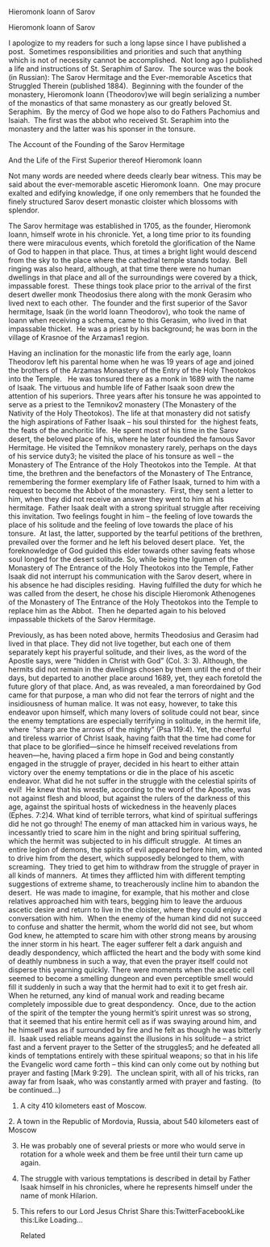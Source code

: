 Hieromonk Ioann of Sarov

		
Hieromonk Ioann of Sarov



I apologize to my readers for such a long lapse since I have published a post.  Sometimes responsibilities and priorities and such that anything which is not of necessity cannot be accomplished.  Not long ago I published a life and instructions of St. Seraphim of Sarov.  The source was the book (in Russian): The Sarov Hermitage and the Ever-memorable Ascetics that Struggled Therein (published 1884).  Beginning with the founder of the monastery, Hieromonk Ioann (Theodorov)we will begin serializing a number of the monastics of that same monastery as our greatly beloved St. Seraphim.  By the mercy of God we hope also to do Fathers Pachomius and Isaiah.  The first was the abbot who received St. Seraphim into the monastery and the latter was his sponser in the tonsure.      



The Account of the Founding of the Sarov Hermitage



And the Life of the First Superior thereof Hieromonk Ioann



Not many words are needed where deeds clearly bear witness. This may be said about the ever-memorable ascetic Hieromonk Ioann.  One may procure exalted and edifying knowledge, if one only remembers that he founded the finely structured Sarov desert monastic cloister which blossoms with splendor.



The Sarov hermitage was established in 1705, as the founder, Hieromonk Ioann, himself wrote in his chronicle. Yet, a long time prior to its founding there were miraculous events, which foretold the glorification of the Name of God to happen in that place. Thus, at times a bright light would descend from the sky to the place where the cathedral temple stands today.  Bell ringing was also heard, although, at that time there were no human dwellings in that place and all of the surroundings were covered by a thick, impassable forest.  These things took place prior to the arrival of the first desert dweller monk Theodosius there along with the monk Gerasim who lived next to each other.  The founder and the first superior of the Savor hermitage, Isaak (in the world Ioann Theodorov), who took the name of Ioann when receiving a schema, came to this Gerasim, who lived in that impassable thicket.  He was a priest by his background; he was born in the village of Krasnoe of the Arzamas1 region.



Having an inclination for the monastic life from the early age, Ioann Theodorov left his parental home when he was 19 years of age and joined the brothers of the Arzamas Monastery of the Entry of the Holy Theotokos into the Temple.   He was tonsured there as a monk in 1689 with the name of Isaak. The virtuous and humble life of Father Isaak soon drew the attention of his superiors. Three years after his tonsure he was appointed to serve as a priest to the Temnikov2 monastery (The Monastery of the Nativity of the Holy Theotokos). The life at that monastery did not satisfy the high aspirations of Father Isaak – his soul thirsted for  the highest feats, the feats of the anchoritic life.  He spent most of his time in the Sarov desert, the beloved place of his, where he later founded the famous Savor Hermitage. He visited the Temnikov monastery rarely, perhaps on the days of his service duty3; he visited the place of his tonsure as well – the Monastery of The Entrance of the Holy Theotokos into the Temple.  At that time, the brethren and the benefactors of the Monastery of The Entrance, remembering the former exemplary life of Father Isaak, turned to him with a request to become the Abbot of the monastery.  First, they sent a letter to him, when they did not receive an answer they went to him at his hermitage.  Father Isaak dealt with a strong spiritual struggle after receiving this invitation. Two feelings fought in him – the feeling of love towards the place of his solitude and the feeling of love towards the place of his tonsure.  At last, the latter, supported by the tearful petitions of the brethren, prevailed over the former and he left his beloved desert place.  Yet, the foreknowledge of God guided this elder towards other saving feats whose soul longed for the desert solitude. So, while being the Igumen of the Monastery of The Entrance of the Holy Theotokos into the Temple, Father Isaak did not interrupt his communication with the Sarov desert, where in his absence he had disciples residing.  Having fulfilled the duty for which he was called from the desert, he chose his disciple Hieromonk Athenogenes of the Monastery of The Entrance of the Holy Theotokos into the Temple to replace him as the Abbot.  Then he departed again to his beloved impassable thickets of the Sarov Hermitage.



Previously, as has been noted above, hermits Theodosius and Gerasim had lived in that place. They did not live together, but each one of them separately kept his prayerful solitude, and their lives, as the word of the Apostle says, were “hidden in Christ with God” (Col. 3: 3). Although, the hermits did not remain in the dwellings chosen by them until the end of their days, but departed to another place around 1689, yet, they each foretold the future glory of that place. And, as was revealed, a man foreordained by God came for that purpose, a man who did not fear the terrors of night and the insidiousness of human malice. It was not easy, however, to take this endeavor upon himself, which many lovers of solitude could not bear, since the enemy temptations are especially terrifying in solitude, in the hermit life, where  “sharp are the arrows of the mighty” (Psa 119:4). Yet, the cheerful and tireless warrior of Christ Isaak, having faith that the time had come for that place to be glorified—since he himself received revelations from heaven—he, having placed a firm hope in God and being constantly engaged in the struggle of prayer, decided in his heart to either attain victory over the enemy temptations or die in the place of his ascetic endeavor. What did he not suffer in the struggle with the celestial spirits of evil!  He knew that his wrestle, according to the word of the Apostle, was not against flesh and blood, but against the rulers of the darkness of this age, against the spiritual hosts of wickedness in the heavenly places (Ephes. 7:2)4. What kind of terrible terrors, what kind of spiritual sufferings did he not go through! The enemy of man attacked him in various ways, he incessantly tried to scare him in the night and bring spiritual suffering, which the hermit was subjected to in his difficult struggle.  At times an entire legion of demons, the spirits of evil appeared before him, who wanted to drive him from the desert, which supposedly belonged to them, with screaming.  They tried to get him to withdraw from the struggle of prayer in all kinds of manners.  At times they afflicted him with different tempting suggestions of extreme shame, to treacherously incline him to abandon the desert.  He was made to imagine, for example, that his mother and close relatives approached him with tears, begging him to leave the arduous ascetic desire and return to live in the cloister, where they could enjoy a conversation with him.  When the enemy of the human kind did not succeed to confuse and shatter the hermit, whom the world did not see, but whom God knew, he attempted to scare him with other strong means by arousing the inner storm in his heart. The eager sufferer felt a dark anguish and deadly despondency, which afflicted the heart and the body with some kind of deathly numbness in such a way, that even the prayer itself could not disperse this yearning quickly. There were moments when the ascetic cell seemed to become a smelling dungeon and even perceptible smell would fill it suddenly in such a way that the hermit had to exit it to get fresh air.  When he returned, any kind of manual work and reading became completely impossible due to great despondency.  Once, due to the action of the spirit of the tempter the young hermit’s spirit unrest was so strong, that it seemed that his entire hermit cell as if was swaying around him, and he himself was as if surrounded by fire and he felt as though he was bitterly ill.  Isaak used reliable means against the illusions in his solitude – a strict fast and a fervent prayer to the Setter of the struggles5; and he defeated all kinds of temptations entirely with these spiritual weapons; so that in his life the Evangelic word came forth – this kind can only come out by nothing but prayer and fasting [Mark 9:29].  The unclean spirit, with all of his tricks, ran away far from Isaak, who was constantly armed with prayer and fasting.  (to be continued…)



1. A city 410 kilometers east of Moscow.



2. A town in the Republic of Mordovia, Russia, about 540 kilometers east of Moscow



3. He was probably one of several priests or more who would serve in rotation for a whole week and them be free until their turn came up again.



4. The struggle with various temptations is described in detail by Father Isaak himself in his chronicles, where he represents himself under the name of monk Hilarion.



5. This refers to our Lord Jesus Christ
Share this:TwitterFacebookLike this:Like Loading...

	Related
			